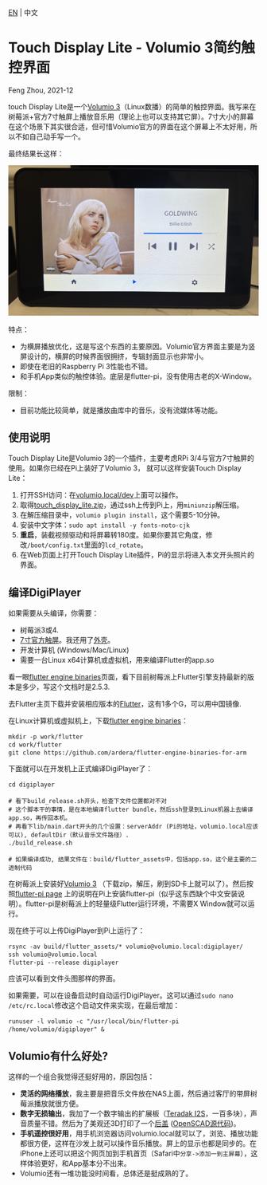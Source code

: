 [EN](READM.md) | 中文

# Touch Display Lite - Volumio 3简约触控界面

Feng Zhou, 2021-12

touch Display Lite是一个[Volumio 3](https://volumio.com/)（Linux数播）的简单的触控界面。我写来在树莓派+官方7寸触屏上播放音乐用（理论上也可以支持其它屏）。7寸大小的屏幕在这个场景下其实很合适，但可惜Volumio官方的界面在这个屏幕上不太好用，所以不如自己动手写一个。

最终结果长这样：

<img src="doc/digiplayer.jpeg" width="600">

特点：
 * 为横屏播放优化，这是写这个东西的主要原因。Volumio官方界面主要是为竖屏设计的，横屏的时候界面很拥挤，专辑封面显示也非常小。
 * 即使在老旧的Raspberry Pi 3性能也不错。
 * 和手机App类似的触控体验。底层是flutter-pi，没有使用古老的X-Window。

限制：
 * 目前功能比较简单，就是播放曲库中的音乐，没有流媒体等功能。

## 使用说明
 
Touch Display Lite是Volumio 3的一个插件，主要考虑RPi 3/4与官方7寸触屏的使用。如果你已经在Pi上装好了Volumio 3，
就可以这样安装Touch Display Lite：

 1. 打开SSH访问：在[volumio.local/dev](http://volumio.local/dev)上面可以操作。
 2. 取得[touch_display_lite.zip](https://github.com/zf3/volumio_touch_display_lite/releases)，通过ssh上传到Pi上，用`miniunzip`解压缩。
 3. 在解压缩目录中，`volumio plugin install`，这个需要5-10分钟。
 4. 安装中文字体：`sudo apt install -y fonts-noto-cjk`
 5. **重启**，装截视频驱动和将屏幕转180度。如果你要其它角度，修改`/boot/config.txt`里面的`lcd_rotate`。
 6. 在Web页面上打开Touch Display Lite插件，Pi的显示将进入本文开头照片的界面。

## 编译DigiPlayer

如果需要从头编译，你需要：

 * 树莓派3或4.
 * [7寸官方触屏](https://www.raspberrypi.com/products/raspberry-pi-touch-display/)。我还用了[外壳](https://www.amazon.com/Raspberry-Pi-7-Inch-Touch-Screen/dp/B01GQFUWIC)。
 * 开发计算机 (Windows/Mac/Linux)
 * 需要一台Linux x64计算机或虚拟机，用来编译Flutter的app.so

看一眼[flutter engine binaries](https://github.com/ardera/flutter-engine-binaries-for-arm)页面，看下目前树莓派上Flutter引擎支持最新的版本是多少，写这个文档时是2.5.3.

去Flutter主页下载并安装相应版本的[Flutter](https://docs.flutter.dev/development/tools/sdk/releases)，这有1多个G，可以用中国镜像.

在Linux计算机或虚拟机上，下载[flutter engine binaries](https://github.com/ardera/flutter-engine-binaries-for-arm)：
```
mkdir -p work/flutter
cd work/flutter
git clone https://github.com/ardera/flutter-engine-binaries-for-arm
```

下面就可以在开发机上正式编译DigiPlayer了：
```
cd digiplayer

# 看下build_release.sh开头，检查下文件位置都对不对
# 这个脚本干的事情，是在本地编译flutter bundle，然后ssh登录到Linux机器上去编译app.so，再传回本机。
# 再看下lib/main.dart开头的几个设置：serverAddr (Pi的地址，volumio.local应该可以), defaultDir（默认音乐文件路径）.
./build_release.sh

# 如果编译成功, 结果文件在：build/flutter_assets中，包括app.so，这个是主要的二进制代码
```

在树莓派上安装好[Volumio 3](https://volumio.lpages.co/volumio-3/) （下载zip，解压，刷到SD卡上就可以了）。然后按照[flutter-pi page](https://github.com/ardera/flutter-pi) 上的说明在Pi上安装flutter-pi（似乎这东西缺个中文安装说明）。flutter-pi是树莓派上的轻量级Flutter运行环境，不需要X Window就可以运行。

现在终于可以上传DigiPlayer到Pi上运行了：
```
rsync -av build/flutter_assets/* volumio@volumio.local:digiplayer/
ssh volumio@volumio.local
flutter-pi --release digiplayer
```

应该可以看到文件头图那样的界面。

如果需要，可以在设备启动时自动运行DigiPlayer。这可以通过`sudo nano /etc/rc.local`修改这个启动文件来实现，在最后增加：
```
runuser -l volumio -c "/usr/local/bin/flutter-pi /home/volumio/digiplayer" &
```

## Volumio有什么好处?

这样的一个组合我觉得还挺好用的，原因包括：

 * **灵活的网络播放**，我主要是把音乐文件放在NAS上面，然后通过客厅的带屏树莓派播放就很方便。
 * **数字无损输出**，我加了一个数字输出的扩展板（[Teradak I2S](https://item.taobao.com/item.htm?spm=a1z09.2.0.0.14fc2e8d0yaAi8&id=596093222906&_u=b2m28ph86a8)，一百多块），声音质量不错。然后为了美观还3D打印了一个[后盖](tools/case/case_side.jpg) ([OpenSCAD源代码](tools/case/))。
 * **手机遥控很好用**，用手机浏览器访问volumio.local就可以了，浏览、播放功能都很方便，这样在沙发上就可以操作音乐播放。屏上的显示也都是同步的。在iPhone上还可以把这个网页加到手机首页（Safari中`分享->添加一到主屏幕`），这样体验更好，和App基本分不出来。
 * Volumio还有一堆功能没时间看，总体还是挺成熟的了。
